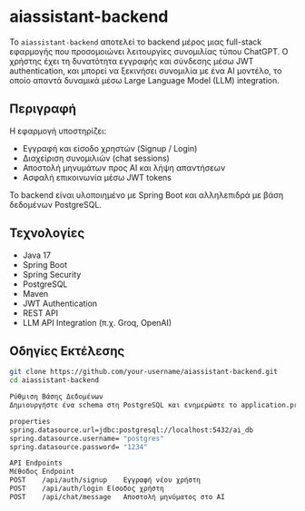# aiassistant-backend

Το `aiassistant-backend` αποτελεί το backend μέρος μιας full-stack εφαρμογής που προσομοιώνει λειτουργίες συνομιλίας τύπου ChatGPT. Ο χρήστης έχει τη δυνατότητα εγγραφής και σύνδεσης μέσω JWT authentication, και μπορεί να ξεκινήσει συνομιλία με ένα AI μοντέλο, το οποίο απαντά δυναμικά μέσω Large Language Model (LLM) integration.

## Περιγραφή

Η εφαρμογή υποστηρίζει:
- Εγγραφή και είσοδο χρηστών (Signup / Login)
- Διαχείριση συνομιλιών (chat sessions)
- Αποστολή μηνυμάτων προς AI και λήψη απαντήσεων
- Ασφαλή επικοινωνία μέσω JWT tokens

Το backend είναι υλοποιημένο με Spring Boot και αλληλεπιδρά με βάση δεδομένων PostgreSQL.

## Τεχνολογίες

- Java 17
- Spring Boot
- Spring Security
- PostgreSQL
- Maven
- JWT Authentication
- REST API
- LLM API Integration (π.χ. Groq, OpenAI)

## Οδηγίες Εκτέλεσης

```bash
git clone https://github.com/your-username/aiassistant-backend.git
cd aiassistant-backend

Ρύθμιση Βάσης Δεδομένων
Δημιουργήστε ένα schema στη PostgreSQL και ενημερώστε το application.properties με τα δικά σας credentials:

properties
spring.datasource.url=jdbc:postgresql://localhost:5432/ai_db
spring.datasource.username= "postgres"  
spring.datasource.password= "1234"

API Endpoints
Μέθοδος	Endpoint
POST	/api/auth/signup	Εγγραφή νέου χρήστη
POST	/api/auth/login	Είσοδος χρήστη
POST	/api/chat/message	Αποστολή μηνύματος στο AI
